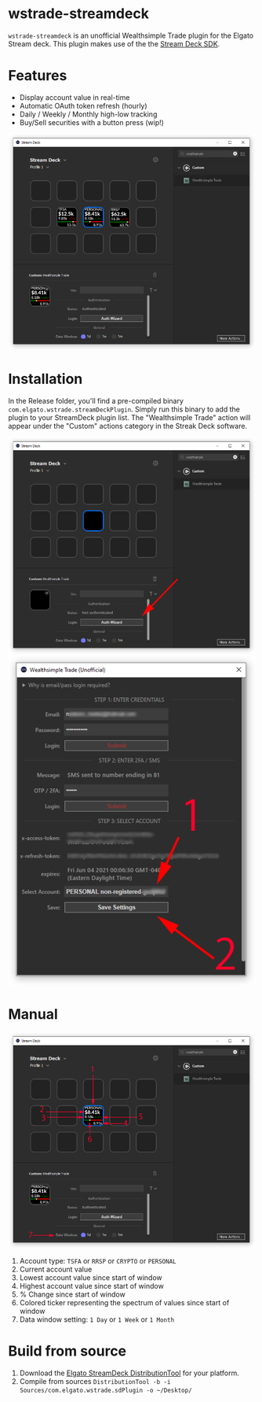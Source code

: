 # wstrade-streamdeck
`wstrade-streamdeck` is an unofficial Wealthsimple Trade plugin for the Elgato Stream deck. This plugin makes use of the the [Stream Deck SDK](https://developer.elgato.com/documentation/stream-deck/).

# Features

- Display account value in real-time
- Automatic OAuth token refresh (hourly)
- Daily / Weekly / Monthly high-low tracking
- Buy/Sell securities with a button press (wip!)

![](screenshots/main.png)


# Installation

In the Release folder, you'll find a pre-compiled binary `com.elgato.wstrade.streamDeckPlugin`. Simply run this binary to add the plugin to your StreamDeck plugin list. The "Wealthsimple Trade" action will appear under the "Custom" actions category in the Streak Deck software.

![](screenshots/step_1.png)
![](screenshots/step_2.png)

# Manual

![](screenshots/arrows.png)
1. Account type: `TSFA` or `RRSP` or `CRYPTO` or `PERSONAL`
2. Current account value
3. Lowest account value since start of window
4. Highest account value since start of window
5. % Change since start of window
6. Colored ticker representing the spectrum of values since start of window
7. Data window setting: `1 Day` or `1 Week` or `1 Month`

# Build from source

1. Download the [Elgato StreamDeck DistributionTool](https://developer.elgato.com/documentation/stream-deck/sdk/exporting-your-plugin/) for your platform.
2. Compile from sources `DistributionTool -b -i Sources/com.elgato.wstrade.sdPlugin -o ~/Desktop/`
